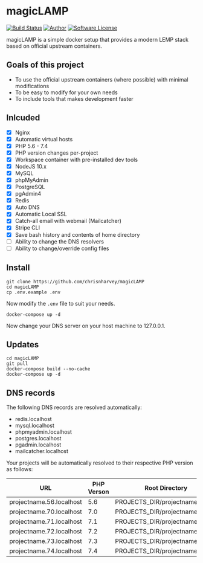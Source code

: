 # magicLAMP

[![Build Status](https://img.shields.io/endpoint.svg?url=https%3A%2F%2Factions-badge.atrox.dev%2Fchrisnharvey%2FmagicLAMP%2Fbadge&style=flat-square)](https://github.com/chrisnharvey/magicLAMP/actions)
[![Author](http://img.shields.io/badge/author-@chrisnharvey-blue.svg?style=flat-square)](https://twitter.com/chrisnharvey)
[![Software License](https://img.shields.io/badge/license-MIT-brightgreen.svg?style=flat-square)](LICENSE)

magicLAMP is a simple docker setup that provides a modern LEMP stack based on official upstream containers.

## Goals of this project

- To use the official upstream containers (where possible) with minimal modifications
- To be easy to modify for your own needs
- To include tools that makes development faster

## Inlcuded

- [x] Nginx
- [x] Automatic virtual hosts
- [x] PHP 5.6 - 7.4
- [x] PHP version changes per-project
- [x] Workspace container with pre-installed dev tools
- [x] NodeJS 10.x
- [x] MySQL
- [x] phpMyAdmin
- [x] PostgreSQL
- [x] pgAdmin4
- [x] Redis
- [x] Auto DNS
- [x] Automatic Local SSL
- [x] Catch-all email with webmail (Mailcatcher)
- [x] Stripe CLI
- [x] Save bash history and contents of home directory
- [ ] Ability to change the DNS resolvers
- [ ] Ability to change/override config files

## Install

```
git clone https://github.com/chrisnharvey/magicLAMP
cd magicLAMP
cp .env.example .env
```

Now modify the ```.env``` file to suit your needs.

```
docker-compose up -d
```

Now change your DNS server on your host machine to 127.0.0.1.

## Updates

```
cd magicLAMP
git pull
docker-compose build --no-cache
docker-compose up -d
```

## DNS records

The following DNS records are resolved automatically:

- redis.localhost
- mysql.localhost
- phpmyadmin.localhost
- postgres.localhost
- pgadmin.localhost
- mailcatcher.localhost

Your projects will be automatically resolved to their respective PHP version as follows:

| URL                      | PHP Verson | Root Directory                  |
| ------------------------ | ---------- | ------------------------------- |
| projectname.56.localhost | 5.6        | PROJECTS_DIR/projectname/public |
| projectname.70.localhost | 7.0        | PROJECTS_DIR/projectname/public |
| projectname.71.localhost | 7.1        | PROJECTS_DIR/projectname/public |
| projectname.72.localhost | 7.2        | PROJECTS_DIR/projectname/public |
| projectname.73.localhost | 7.3        | PROJECTS_DIR/projectname/public |
| projectname.74.localhost | 7.4        | PROJECTS_DIR/projectname/public |
